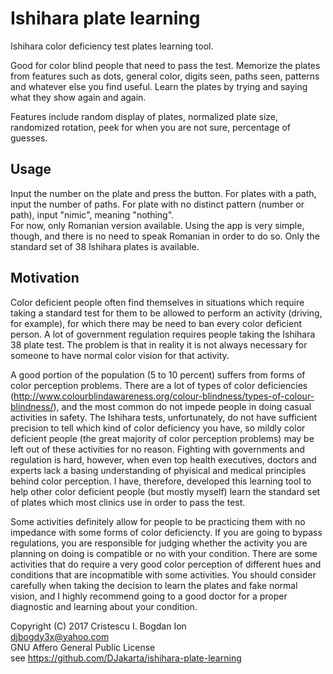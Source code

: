 # Ishihara plate learning
Ishihara color deficiency test plates learning tool.  

Good for color blind people that need to pass the test. Memorize the plates from features such as dots, general color, digits seen, paths seen, patterns and whatever else you find useful. Learn the plates by trying and saying what they show again and again.  

Features include random display of plates, normalized plate size, randomized rotation, peek for when you are not sure, percentage of guesses.

## Usage
Input the number on the plate and press the button. For plates with a path, input the number of paths. For plate with no distinct pattern (number or path), input "nimic", meaning "nothing".  
For now, only Romanian version available. Using the app is very simple, though, and there is no need to speak Romanian in order to do so.
Only the standard set of 38 Ishihara plates is available.

## Motivation
Color deficient people often find themselves in situations which require taking a standard test for them to be allowed to perform an activity (driving, for example), for which there may be need to ban every color deficient person. A lot of government regulation requires people taking the Ishihara 38 plate test. The problem is that in reality it is not always necessary for someone to have normal color vision for that activity.  

A good portion of the population (5 to 10 percent) suffers from forms of color perception problems. There are a lot of types of color deficiencies (http://www.colourblindawareness.org/colour-blindness/types-of-colour-blindness/), and the most common do not impede people in doing casual activities in safety. The Ishihara tests, unfortunately, do not have sufficient precision to tell which kind of color deficiency you have, so mildly color deficient people (the great majority of color perception problems) may be left out of these activities for no reason. Fighting with governments and regulation is hard, however, when even top health executives, doctors and experts lack a basing understanding of phyisical and medical principles behind color perception. I have, therefore, developed this learning tool to help other color deficient people (but mostly myself) learn the standard set of plates which most clinics use in order to pass the test.  

Some activities definitely allow for people to be practicing them with no impedance with some forms of color deficiencty. If you are going to bypass regulations, you are responsible for judging whether the activity you are planning on doing is compatible or no with your condition. There are some activities that do require a very good color perception of different hues and conditions that are incopmatible with some activities. You should consider carefully when taking the decision to learn the plates and fake normal vision, and I highly recommend going to a good doctor for a proper diagnostic and learning about your condition.

Copyright (C) 2017 Cristescu I. Bogdan Ion  
djbogdy3x@yahoo.com  
GNU Affero General Public License  
see https://github.com/DJakarta/ishihara-plate-learning
